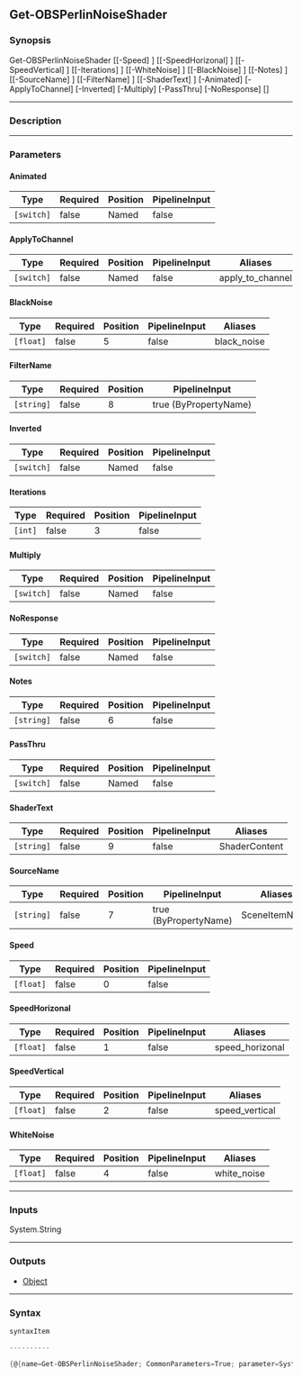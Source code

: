 Get-OBSPerlinNoiseShader
------------------------

### Synopsis

Get-OBSPerlinNoiseShader [[-Speed] <float>] [[-SpeedHorizonal] <float>] [[-SpeedVertical] <float>] [[-Iterations] <int>] [[-WhiteNoise] <float>] [[-BlackNoise] <float>] [[-Notes] <string>] [[-SourceName] <string>] [[-FilterName] <string>] [[-ShaderText] <string>] [-Animated] [-ApplyToChannel] [-Inverted] [-Multiply] [-PassThru] [-NoResponse] [<CommonParameters>]

---

### Description

---

### Parameters
#### **Animated**

|Type      |Required|Position|PipelineInput|
|----------|--------|--------|-------------|
|`[switch]`|false   |Named   |false        |

#### **ApplyToChannel**

|Type      |Required|Position|PipelineInput|Aliases         |
|----------|--------|--------|-------------|----------------|
|`[switch]`|false   |Named   |false        |apply_to_channel|

#### **BlackNoise**

|Type     |Required|Position|PipelineInput|Aliases    |
|---------|--------|--------|-------------|-----------|
|`[float]`|false   |5       |false        |black_noise|

#### **FilterName**

|Type      |Required|Position|PipelineInput        |
|----------|--------|--------|---------------------|
|`[string]`|false   |8       |true (ByPropertyName)|

#### **Inverted**

|Type      |Required|Position|PipelineInput|
|----------|--------|--------|-------------|
|`[switch]`|false   |Named   |false        |

#### **Iterations**

|Type   |Required|Position|PipelineInput|
|-------|--------|--------|-------------|
|`[int]`|false   |3       |false        |

#### **Multiply**

|Type      |Required|Position|PipelineInput|
|----------|--------|--------|-------------|
|`[switch]`|false   |Named   |false        |

#### **NoResponse**

|Type      |Required|Position|PipelineInput|
|----------|--------|--------|-------------|
|`[switch]`|false   |Named   |false        |

#### **Notes**

|Type      |Required|Position|PipelineInput|
|----------|--------|--------|-------------|
|`[string]`|false   |6       |false        |

#### **PassThru**

|Type      |Required|Position|PipelineInput|
|----------|--------|--------|-------------|
|`[switch]`|false   |Named   |false        |

#### **ShaderText**

|Type      |Required|Position|PipelineInput|Aliases      |
|----------|--------|--------|-------------|-------------|
|`[string]`|false   |9       |false        |ShaderContent|

#### **SourceName**

|Type      |Required|Position|PipelineInput        |Aliases      |
|----------|--------|--------|---------------------|-------------|
|`[string]`|false   |7       |true (ByPropertyName)|SceneItemName|

#### **Speed**

|Type     |Required|Position|PipelineInput|
|---------|--------|--------|-------------|
|`[float]`|false   |0       |false        |

#### **SpeedHorizonal**

|Type     |Required|Position|PipelineInput|Aliases        |
|---------|--------|--------|-------------|---------------|
|`[float]`|false   |1       |false        |speed_horizonal|

#### **SpeedVertical**

|Type     |Required|Position|PipelineInput|Aliases       |
|---------|--------|--------|-------------|--------------|
|`[float]`|false   |2       |false        |speed_vertical|

#### **WhiteNoise**

|Type     |Required|Position|PipelineInput|Aliases    |
|---------|--------|--------|-------------|-----------|
|`[float]`|false   |4       |false        |white_noise|

---

### Inputs
System.String

---

### Outputs
* [Object](https://learn.microsoft.com/en-us/dotnet/api/System.Object)

---

### Syntax
```PowerShell
syntaxItem
```
```PowerShell
----------
```
```PowerShell
{@{name=Get-OBSPerlinNoiseShader; CommonParameters=True; parameter=System.Object[]}}
```
